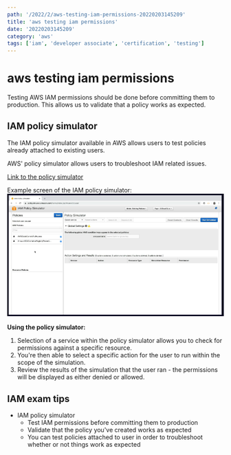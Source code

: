 ```yaml
---
path: '/2022/2/aws-testing-iam-permissions-20220203145209'
title: 'aws testing iam permissions'
date: '20220203145209'
category: 'aws'
tags: ['iam', 'developer associate', 'certification', 'testing']
---
```


# aws testing iam permissions
Testing AWS IAM permissions should be done before committing them to production.
This allows us to validate that a policy works as expected.

## IAM policy simulator
The IAM policy simulator available in AWS allows users to test policies already
attached to existing users.

AWS' policy simulator allows users to troubleshoot IAM related issues.

[Link to the policy simulator](https://policysim.aws.amazon.com)

Example screen of the IAM policy simulator:
![Example screen of the IAM policy simulator](./20220203151017-img-1.png)

**Using the policy simulator:**
1. Selection of a service within the policy simulator allows you to check for permissions
against a specific resource.
1. You're then able to select a specific action for the user to run within the
scope of the simulation.
1. Review the results of the simulation that the user ran - the permissions will be displayed
as either denied or allowed.

## IAM exam tips
* IAM policy simulator
    * Test IAM permissions before committing them to production
    * Validate that the policy you've created works as expected
    * You can test policies attached to user in order to troubleshoot whether or not things work as expected

